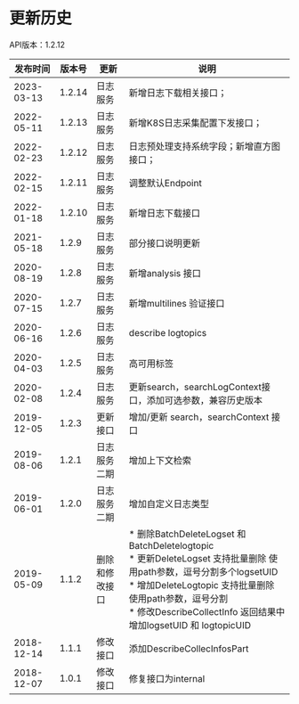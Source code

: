 # 更新历史 #
API版本：1.2.12

| 发布时间       | 版本号    |更新| 说明                                                                                                                                                                                                  |
|------------|--------|---|-----------------------------------------------------------------------------------------------------------------------------------------------------------------------------------------------------|
| 2023-03-13 | 1.2.14 |日志服务| 新增日志下载相关接口；                                                                                                                                                                                    |
| 2022-05-11 | 1.2.13 |日志服务| 新增K8S日志采集配置下发接口；                                                                                                                                                                                    |
| 2022-02-23 | 1.2.12 |日志服务| 日志预处理支持系统字段；新增直方图接口；                                                                                                                                                                                |
| 2022-02-15 | 1.2.11 |日志服务| 调整默认Endpoint                                                                                                                                                                                        |
| 2022-01-18 | 1.2.10 |日志服务| 新增日志下载接口                                                                                                                                                                                            |
| 2021-05-18 | 1.2.9  |日志服务| 部分接口说明更新                                                                                                                                                                                            |
| 2020-08-19 | 1.2.8  |日志服务| 新增analysis 接口                                                                                                                                                                                       |
| 2020-07-15 | 1.2.7  |日志服务| 新增multilines 验证接口                                                                                                                                                                                   |
| 2020-06-16 | 1.2.6  |日志服务| describe logtopics                                                                                                                                                                                  |
| 2020-04-03 | 1.2.5  |日志服务| 高可用标签                                                                                                                                                                                               |
| 2020-02-08 | 1.2.4  | 日志服务| 更新search，searchLogContext接口，添加可选参数，兼容历史版本                                                                                                                                                           |
| 2019-12-05 | 1.2.3  | 更新接口| 增加/更新 search，searchContext 接口                                                                                                                                                                       |
| 2019-08-06 | 1.2.1  |日志服务二期| 增加上下文检索                                                                                                                                                                                             |
| 2019-06-01 | 1.2.0  |日志服务二期| 增加自定义日志类型                                                                                                                                                                                           |
| 2019-05-09 | 1.1.2  |删除和修改接口| * 删除BatchDeleteLogset 和BatchDeletelogtopic<br>* 更新DeleteLogset 支持批量删除 使用path参数，逗号分割多个logsetUID<br>* 增加DeleteLogtopic 支持批量删除 使用path参数，逗号分割<br>* 修改DescribeCollectInfo 返回结果中增加logsetUID 和 logtopicUID |
| 2018-12-14 | 1.1.1  |修改接口| 添加DescribeCollecInfosPart                                                                                                                                                                           |
| 2018-12-07 | 1.0.1  |修改接口| 修复接口为internal                                                                                                                                                                                       |
